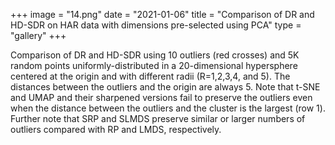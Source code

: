 +++
image = "14.png"
date = "2021-01-06"
title = "Comparison of DR and HD-SDR on HAR data with dimensions pre-selected using PCA"
type = "gallery"
+++

Comparison of DR and HD-SDR using 10 outliers (red crosses) and 5K random points uniformly-distributed in a 20-dimensional hypersphere centered at the origin and with different radii (R=1,2,3,4, and 5). The distances between the outliers and the origin are always 5. Note that t-SNE and UMAP and their sharpened versions fail to preserve the outliers even when the distance between the outliers and the cluster is the largest (row 1). Further note that SRP and SLMDS preserve similar or larger numbers of outliers compared with RP and LMDS, respectively.